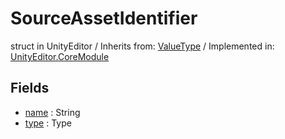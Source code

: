 # SourceAssetIdentifier
struct in UnityEditor
 / Inherits from: <a href="https://docs.unity3d.com/6000.0/Documentation/ScriptReference/ValueType.html">ValueType</a> / Implemented in: <a href="https://docs.unity3d.com/6000.0/Documentation/ScriptReference/UnityEditor.CoreModule.html">UnityEditor.CoreModule</a>
## Fields
- <a href="https://docs.unity3d.com/6000.0/Documentation/ScriptReference/SourceAssetIdentifier-name.html">name</a> : String
- <a href="https://docs.unity3d.com/6000.0/Documentation/ScriptReference/SourceAssetIdentifier-type.html">type</a> : Type
